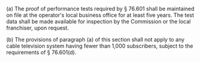 (a) The proof of performance tests required by § 76.601 shall be maintained on file at the operator's local business office for at least five years. The test data shall be made available for inspection by the Commission or the local franchiser, upon request.

(b) The provisions of paragraph (a) of this section shall not apply to any cable television system having fewer than 1,000 subscribers, subject to the requirements of § 76.601(d).
              

